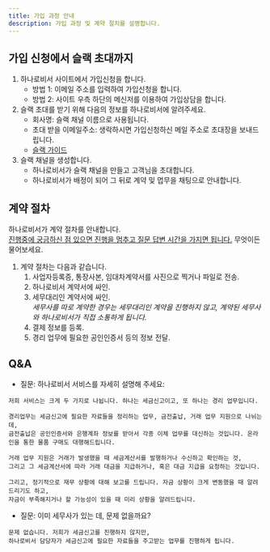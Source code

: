 ```yaml
---
title: 가입 과정 안내
description: 가입 과정 및 계약 절치를 설명합니다. 
---
```


## 가입 신청에서 슬랙 초대까지

1. 하나로비서 사이트에서 가입신청을 합니다. 
   - 방법 1: 이메일 주소를 입력하여 가입신청을 합니다. 
   - 방법 2: 사이트 우측 하단의 메신저를 이용하여 가입상담을 합니다.
1. 슬랙 초대를 받기 위해 다음의 정보를 하나로비서에 알려주세요.
   - 회사명: 슬랙 채널 이름으로 사용됩니다.
   - 초대 받을 이메일주소: 생락하시면 가입신청하신 메일 주소로 초대장을 보내드립니다.
   - [슬랙 가이드](https://get.slack.help/hc/en-us/categories/360000049043)
1. 슬랙 채널을 생성합니다.
   - 하나로비서가 슬랙 채널을 만들고 고객님을 초대합니다. 
   - 하나로비서가 배정이 되어 그 뒤로 계약 및 멉무을 채팅으로 안내합니다.

## 계약 절차

하나로비서가 계약 절차를 안내합니다.<br>
<u>진행중에 궁금하신 점 있으면 진행을 멈추고 질문 답변 시간을 가지면 됩니다.</u> 무엇이든 물어보세요.

1. 계약 절차는 다음과 같습니다. 
   1. 사업자등록증, 통장사본, 임대차계약서를 사진으로 찍거나 파일로 전송.
   1. 하나로비서 계약서에 싸인. 
   1. 세무대리인 계약서에 싸인. <br>
      *세무사를 따로 계약한 경우는 세무대리인 계약을 진행하지 않고, 계약된 세무사와 하나로비서가 직접 소통하게 됩니다.*
   1. 결제 정보를 등록.
   1. 경리 업무에 필요한 공인인증서 등의 정보 전달.


## Q&A 

- 질문: 하나로비서 서비스를 자세히 설명해 주세요:

```
저희 서비스는 크게 두 가지로 나뉩니다. 하나는 세금신고이고, 또 하나는 경리 업무입니다.

경리업무는 세금신고에 필요한 자료들을 정리하는 업무, 금전출납, 거래 업무 지원으로 나뉘는데, 
금전출납은 공인인증서와 은행계좌 정보를 받아서 각종 이체 업무를 대신하는 것입니다. 온라인을 통한 물품 구매도 대행해드립니다. 

거래 업무 지원은 거래가 발생했을 때 세금계산서를 발행하거나 수신하고 확인하는 것, 
그리고 그 세금계산서에 따라 거래 대금을 지급하거나, 혹은 대금 지급을 요청하는 것입니다.

그리고, 정기적으로 재무 상황에 대해 보고를 드립니다. 자금 상황이 크게 변동했을 때 알려드리기도 하고, 
자금이 부족해지거나 할 가능성이 있을 때 미리 상황을 알려드립니다.
```

- 질문: 이미 세무사가 있는 데, 문제 없을까요?

```
문제 없습니다. 저희가 세금신고를 진행하지 않지만, 
하나로비서 담당자가 세금신고에 필요한 자료들을 주고받는 업무를 진행하게 됩니다. 
```
